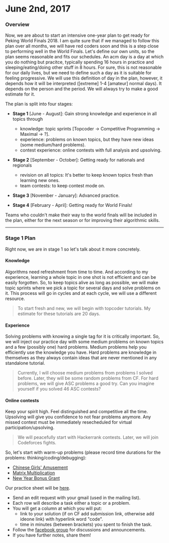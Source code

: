 
# June 2nd, 2017

### Overview

Now, we are about to start an intensive one-year plan to get ready for Peking World Finals 2018. I am quite sure that if we managed
to follow this plan over all months, we will have red coders soon and this is a step close to performing well in the World Finals.
Let's define our own units, so the plan seems reasonable and fits our schedules. An acm day is a day at which you do nothing but pracitce, 
typically spending 16 hours in practice and sleeping/eating/doing other stuff in 8 hours. For sure, this is not reasonable for our daily lives, 
but we need to define such a day as it is suitable for feeling progressive. We will use this definition of day in the plan, however, it depends
how it will be interpreted ([extreme] 1-4 [amateur] normal days). It depends on the person and the period. We will always try to make a good
estimate for it.

The plan is split into four stages:

- **Stage 1** [June - August]: Gain strong knowledge and experience in all topics through
    - knowledge: topic sprints [Topcoder -> Competitive Programming -> Maximal -> ?].
    - experience: problems on known topics, but they have new ideas (some medium/hard problems).
    - contest experience: online contests with full analysis and upsolving.
    
- **Stage 2** [September - October]: Getting ready for nationals and regionals
    - revision on all topics: It's better to keep known topics fresh than learning new ones.
    - team contests: to keep contest mode on.
    
- **Stage 3** [November - January]: Advanced practice.

- **Stage 4** [February - April]: Getting ready for World Finals!

Teams who couldn't make their way to the world finals will be included in the plan, either for the next season or for improving their algorithmic skills. 

---
### Stage 1 Plan
Right now, we are in stage 1 so let's talk about it more concretely.

#### Knowledge

Algorithms need refreshment from time to time. And according to my experience, learning a whole topic in one shot is not efficient
and can be easily forgotten. So, to keep topics alive as long as possible, we will make topic sprints where we pick a topic for
several days and solve problems on it. This process will go in cycles and at each cycle, we will use a different resource.

> To start fresh and new, we will begin with topcoder tutorials. My estimate for these tutorials are 20 days.

#### Experience

Solving problems with knowing a single tag for it is critically important. So, we will inject our practice day with some medium problems
on known topics and a few (possibly one) hard problems. Medium problems help you efficiently use the knowledge you have. Hard problems are
knowledge in themselves as they always contain ideas that are never mentioned in any standalone tutorial.

> Currently, I will choose medium problems from problems I solved before. Later, they will be some random problems from CF. For hard problems,
we will give ASC problems a good try. Can you imagine yourself if you solved 46 ASC contests?

#### Online contests

Keep your spirit high. Feel distinguished and competitive all the time. Upsolving will give you confidence to not fear problems anymore.
Any missed contest must be immediately resecheduled for virtual participation/upsolving.

> We will peacefully start with Hackerrank contests. Later, we will join Codeforces fights.

So, let's start with warm-up problems (please record time durations for the problems: thinking/coding/debugging):
- [Chinese Girls' Amusement](http://codeforces.com/gym/100199)
- [Matrix Multiplication](http://codeforces.com/gym/100199)
- [New Year Bonus Grant](http://codeforces.com/gym/100199)

Our practice sheet will be [here](https://docs.google.com/spreadsheets/d/1reWwcoWl25MawrM9HqQNiVOPPe91HH2ZmIdbenBsnTM).

- Send an edit request with your gmail (used in the mailing list).
- Each row will describe a task either a topic or a problem.
- You will get a column at which you will put:
    - link to your solution (if on CF add submission link, otherwise add ideone link) with hyperlink word "code".
    - time in minutes (between brackets) you spent to finish the task.
- Follow the [facebook group](https://www.facebook.com/groups/1300348016749799) for discussions and announcements.
- If you have further notes, share them!
